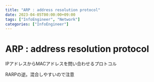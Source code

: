 ```yaml
---
title: "ARP : address resolution protocol"
date: 2023-04-05T00:00:00+09:00
tags: ["InfoEngineer", "Network"]
categories: ["InfoEngineer"]
---
```

# ARP : address resolution protocol

IPアドレスからMACアドレスを問い合わせるプロトコル

RARPの逆。混合しやすいので注意